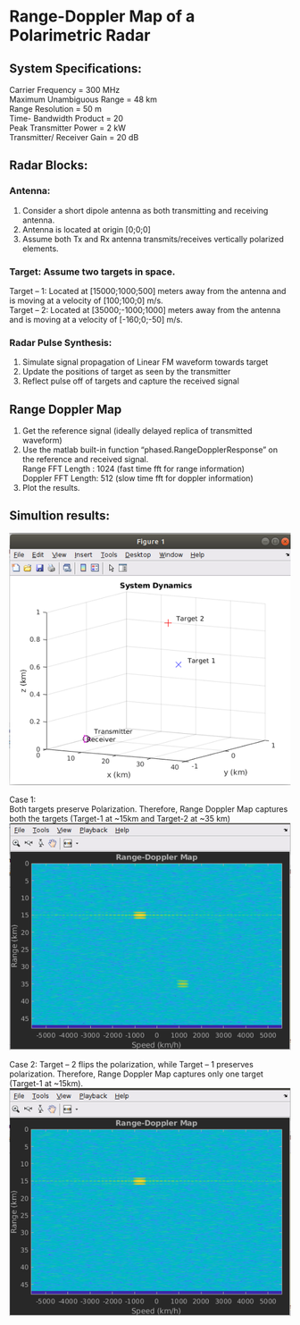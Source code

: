 # Range-Doppler Map of a Polarimetric Radar

## System Specifications:
Carrier Frequency = 300 MHz  
Maximum Unambiguous Range = 48 km  
Range Resolution = 50 m  
Time- Bandwidth Product = 20  
Peak Transmitter Power = 2 kW  
Transmitter/ Receiver Gain = 20 dB  

## Radar Blocks:
### Antenna:
1. Consider a short dipole antenna as both transmitting and receiving antenna.
2. Antenna is located at origin [0;0;0]
3. Assume both Tx and Rx antenna transmits/receives vertically polarized elements.
### Target: Assume two targets in space.
Target – 1: Located at [15000;1000;500] meters away from the antenna and is moving at a velocity of [100;100;0] m/s.  
Target – 2: Located at [35000;-1000;1000] meters away from the antenna and is moving at a velocity of [-160;0;-50] m/s.
### Radar Pulse Synthesis:
1. Simulate signal propagation of Linear FM waveform towards target
2. Update the positions of target as seen by the transmitter
3. Reflect pulse off of targets and capture the received signal

## Range Doppler Map
1. Get the reference signal (ideally delayed replica of transmitted waveform)
2. Use the matlab built-in function “phased.RangeDopplerResponse” on the reference and received signal.  
Range FFT Length : 1024 (fast time fft for range information)  
Doppler FFT Length: 512 (slow time fft for doppler information)  
3. Plot the results.

## Simultion results:
![Screenshot](Plots/RadarSystem.png)
 
  Case 1:  
Both targets preserve Polarization. Therefore, Range Doppler Map captures both the targets (Target-1 at ~15km and Target-2 at ~35 km)  
![Screenshot](Plots/Polarized_RDM1.png)  

  Case 2:
Target – 2 flips the polarization, while Target – 1 preserves polarization. Therefore, Range Doppler Map captures only one target (Target-1 at ~15km).  
![Screenshot](Plots/Polarized_RDM2.png)
